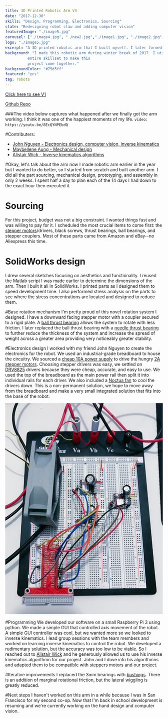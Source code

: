 ```yaml
---
title: 3D Printed Robotic Arm V3
date: "2017-12-30"
skills: "Design, Programming, Electronics, Sourcing"
state: "Redesigning robot claw and adding computer vision"
featuredImage: "./image5.jpg"
carousel: ["./image4.jpg", "./new2.jpg","./image1.jpg", "./image2.jpg", "./image3.jpg",  ]
logo: "./image5.jpg"
excerpt: "A 3D printed robotic arm that I built myself. I later formed a group to bring it to the next level." 
background: "I made this robotic arm during winter break of 2017. I utilized my
          entire skillset to make this
          project come together."
backgroundColor: "#75d5ff"    
featured: "yes"
tag: robots
---
```


[Click here to see V1](https://www.seanngpack.com/Robotic-Arm-V1/)

[Github Repo](https://github.com/seanngpack/3D-Printed-Robotic-Arm)

###The video below captures what happened after we finally got the arm working. I think it was one of the happiest moments of my life.
`video: https://youtu.be/8EcQYNPEbdQ`

#Contributers:
* [John Nguyen - Electronics design, computer vision, inverse kinematics](https://www.linkedin.com/in/johnnguy/)
* [Maybellene Aung - Mechanical design](https://www.linkedin.com/in/maybellene-aung/)
* [Alistair Wick - Inverse kinematics algorithms](https://www.linkedin.com/in/alistairwick/)

#Okay, let's talk about the arm now
I made robotic arm earlier in the year but I wanted to do better, so I started from scratch and built another arm. I did all the part sourcing, mechanical design, prototyping, and assembly in only 2 weeks. I spent half a day to plan each of the 14 days I had down to the exact hour then executed it.

# Sourcing
For this project, budget was not a big constraint. I wanted things fast and was willing to pay for it. I scheduled the most crucial items to come first: the [stepper motors](https://www.amazon.com/Stepper-Bipolar-Connector-compatible-Printer/dp/B00PNEQKC0/ref=sr_1_3?ie=UTF8&qid=1548223968&sr=8-3&keywords=stepper+motor)/drivers, black screws, thrust bearings, ball bearings, and stepper couplers. Most of these parts came from Amazon and eBay--no Aliexpress this time.

# SolidWorks design
I drew several sketches focusing on aesthetics and functionality. I reused the Matlab script I was made earlier to determine the dimensions of the arm. Then I built it all in SolidWorks. I printed parts as I designed them to speed development time. I also performed stress analysis on the parts to see where the stress concentrations are located and designed to reduce them.

#Base rotation mechanism
I'm pretty proud of this novel rotation system I designed. I have a downward facing stepper motor with a coupler secured to a rigid plate. A [ball thrust bearing](https://www.amazon.com/gp/product/B002BBO3PY/ref=oh_aui_search_asin_title?ie=UTF8&psc=1) allows the system to rotate with less friction. I later replaced the ball thrust bearing with a [needle thrust bearing](https://www.amazon.com/gp/product/B002IG3FBA/ref=oh_aui_search_asin_title?ie=UTF8&psc=1) to further reduce the thickness of the system and increase the spread of weight across a greater area providing very noticeably greater stability. 

#Electronics design
I worked with my friend John Nguyen to create the electronics for the robot. We used an industrial-grade breadboard to house the circuitry. We sourced a [cheap 10A power supply](https://www.ebay.com/itm/30V-10A-110V-DC-Power-Supply-Precision-Variable-Digital-Adjustable-Clip-Cable-US/201664929313?epid=1983222677&hash=item2ef42a9e21:g:N0gAAOSwRZdboFwj:rk:1:pf:1) to drive the hungry [2A stepper motors](https://www.amazon.com/Stepper-Bipolar-Connector-compatible-Printer/dp/B00PNEQKC0/ref=sr_1_3?ie=UTF8&qid=1548223968&sr=8-3&keywords=stepper+motor). Choosing stepper drivers was easy, we settled on [DRV8825](https://www.pololu.com/product/2133) drivers because they were cheap, accurate, and easy to use. We used the top of the breadboard as the main power rail then split it into individual rails for each driver. We also included a [Noctua fan](https://www.amazon.com/Noctua-NF-A12x15-PWM-Premium-Quality-Quiet/dp/B071W6HJP6/ref=sr_1_1_sspa?ie=UTF8&qid=1548223947&sr=8-1-spons&keywords=Noctua+fan+120mm&psc=1) to cool the drivers down. This is a non-permanent solution, we hope to move away from the breadboard and make a very small integrated solution that fits into the base of the robot.

![Circuitry](./circuitry.jpg)

#Programming
We developed our software on a small Raspberry Pi 3 using python. We made a simple GUI that controlled axis movement of the robot. A simple GUI controller was cool, but we wanted more so we looked to inverse kinematics. I lead group sessions with the team members and worked on learning inverse kinematics to control the robot. We developed a rudimentary solution, but the accuracy was too low to be viable. So I reached out to [Alistair Wick](https://www.linkedin.com/in/alistairwick/) and he generously allowed us to use his inverse kinematics algorithmn for our project. John and I dove into his algorithmns and adapted them to be compatible with steppers motors and our project. 

#Iterative improvements
I replaced the 3mm bearings with [bushings](https://www.amazon.com/Hobbypark-Steering-Bushing-Sleeves-Redcat/dp/B01N3OQEO7/ref=sr_1_1?ie=UTF8&qid=1548224094&sr=8-1&keywords=3mm+bushing). There is an addition of marginal rotational friction, but the lateral wiggling is greatly reduced.

#Next steps
I haven't worked on this arm in a while because I was in San Francisco for my second co-op. Now that I'm back in school development is resuming and we're currently working on the hand design and computer vision.



